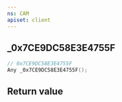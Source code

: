 ```yaml
---
ns: CAM
apiset: client
---
```

## _0x7CE9DC58E3E4755F

```c
// 0x7CE9DC58E3E4755F
Any _0x7CE9DC58E3E4755F();
```



## Return value

